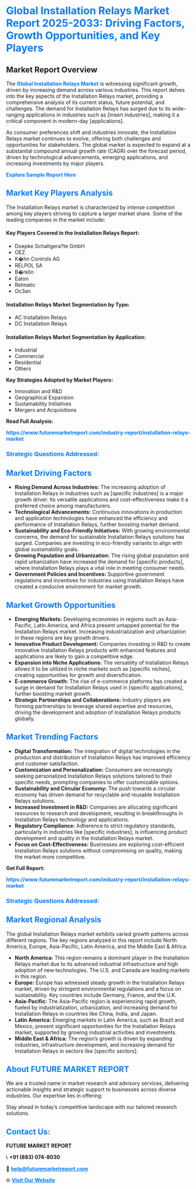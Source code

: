 <h1 style="color: #007BFF;">Global Installation Relays Market Report 2025-2033: Driving Factors, Growth Opportunities, and Key Players</h1>

<section id="overview">
<h2>Market Report Overview</h2>
<p>The <a href="https://www.futuremarketreport.com/industry-report/installation-relays-market" style="color: #007BFF; text-decoration: none;"><strong>Global Installation Relays Market</strong></a> is witnessing significant growth, driven by increasing demand across various industries. This report delves into the key aspects of the Installation Relays market, providing a comprehensive analysis of its current status, future potential, and challenges. The demand for Installation Relays has surged due to its wide-ranging applications in industries such as [insert industries], making it a critical component in modern-day [applications].</p>
<p>As consumer preferences shift and industries innovate, the Installation Relays market continues to evolve, offering both challenges and opportunities for stakeholders. The global market is expected to expand at a substantial compound annual growth rate (CAGR) over the forecast period, driven by technological advancements, emerging applications, and increasing investments by major players.</p>
</section>

<section id="overview">
<p><a href="https://www.futuremarketreport.com/request-sample/reportId=55343" style="color: #007BFF; text-decoration: none;"><strong>Explore Sample Report Here</strong></a></p>
</section>

<section id="key-players">
<h2 style="color: #007BFF;">Market Key Players Analysis</h2>
<p>The Installation Relays market is characterized by intense competition among key players striving to capture a larger market share. Some of the leading companies in the market include:</p>
<h4>Key Players Covered in the Installation Relays Report:</h4>
<ul><li>Doepke Schaltgera?te GmbH</li><li>OEZ</li><li>K�hn Controls AG</li><li>RELPOL SA</li><li>B�rklin</li><li>Eaton</li><li>Relmatic</li><li>Oc3an</li></ul>
<h4>Installation Relays Market Segmentation by Type:</h4>
<ul><li>AC Installation Relays</li><li>DC Installation Relays</li></ul>

<h4>Installation Relays Market Segmentation by Application:</h4>
<ul><li>Industrial</li><li>Commercial</li><li>Residential</li><li>Others</li></ul>
<p><strong>Key Strategies Adopted by Market Players:</strong></p>
<ul>
<li>Innovation and R&D</li>
<li>Geographical Expansion</li>
<li>Sustainability Initiatives</li>
<li>Mergers and Acquisitions</li>
</ul>
</section>

<section>
<p><strong>Read Full Analysis: </strong></p><a href="https://www.futuremarketreport.com/industry-report/installation-relays-market" style="color: #007BFF; text-decoration: none;"><strong>https://www.futuremarketreport.com/industry-report/installation-relays-market</strong></a>
<h3 style="color: #007BFF;">Strategic Questions Addressed:</h3>
</section>

<section id="driving-factors">
<h2 style="color: #007BFF;">Market Driving Factors</h2>
<ul>
<li><strong>Rising Demand Across Industries:</strong> The increasing adoption of Installation Relays in industries such as [specific industries] is a major growth driver. Its versatile applications and cost-effectiveness make it a preferred choice among manufacturers.</li>
<li><strong>Technological Advancements:</strong> Continuous innovations in production and application technologies have enhanced the efficiency and performance of Installation Relays, further boosting market demand.</li>
<li><strong>Sustainability and Eco-Friendly Initiatives:</strong> With growing environmental concerns, the demand for sustainable Installation Relays solutions has surged. Companies are investing in eco-friendly variants to align with global sustainability goals.</li>
<li><strong>Growing Population and Urbanization:</strong> The rising global population and rapid urbanization have increased the demand for [specific products], where Installation Relays plays a vital role in meeting consumer needs.</li>
<li><strong>Government Policies and Incentives:</strong> Supportive government regulations and incentives for industries using Installation Relays have created a conducive environment for market growth.</li>
</ul>
</section>

<section id="growth-opportunities">
<h2 style="color: #007BFF;">Market Growth Opportunities</h2>
<ul>
<li><strong>Emerging Markets:</strong> Developing economies in regions such as Asia-Pacific, Latin America, and Africa present untapped potential for the Installation Relays market. Increasing industrialization and urbanization in these regions are key growth drivers.</li>
<li><strong>Innovative Product Development:</strong> Companies investing in R&D to create innovative Installation Relays products with enhanced features and applications are likely to gain a competitive edge.</li>
<li><strong>Expansion into Niche Applications:</strong> The versatility of Installation Relays allows it to be utilized in niche markets such as [specific niches], creating opportunities for growth and diversification.</li>
<li><strong>E-commerce Growth:</strong> The rise of e-commerce platforms has created a surge in demand for Installation Relays used in [specific applications], further boosting market growth.</li>
<li><strong>Strategic Partnerships and Collaborations:</strong> Industry players are forming partnerships to leverage shared expertise and resources, driving the development and adoption of Installation Relays products globally.</li>
</ul>
</section>

<section id="trending-factors">
<h2 style="color: #007BFF;">Market Trending Factors</h2>
<ul>
<li><strong>Digital Transformation:</strong> The integration of digital technologies in the production and distribution of Installation Relays has improved efficiency and customer satisfaction.</li>
<li><strong>Customization and Personalization:</strong> Consumers are increasingly seeking personalized Installation Relays solutions tailored to their specific needs, prompting companies to offer customizable options.</li>
<li><strong>Sustainability and Circular Economy:</strong> The push towards a circular economy has driven demand for recyclable and reusable Installation Relays solutions.</li>
<li><strong>Increased Investment in R&D:</strong> Companies are allocating significant resources to research and development, resulting in breakthroughs in Installation Relays technology and applications.</li>
<li><strong>Regulatory Compliance:</strong> Adherence to strict regulatory standards, particularly in industries like [specific industries], is influencing product development and quality in the Installation Relays market.</li>
<li><strong>Focus on Cost-Effectiveness:</strong> Businesses are exploring cost-efficient Installation Relays solutions without compromising on quality, making the market more competitive.</li>
</ul>
</section>

<section>
<p><strong>Get Full Report: </strong></p><a href="https://www.futuremarketreport.com/industry-report/installation-relays-market" style="color: #007BFF; text-decoration: none;"><strong>https://www.futuremarketreport.com/industry-report/installation-relays-market</strong></a>
<h3 style="color: #007BFF;">Strategic Questions Addressed:</h3>
</section>


<section id="regional-analysis">
<h2 style="color: #007BFF;">Market Regional Analysis</h2>
<p>The global Installation Relays market exhibits varied growth patterns across different regions. The key regions analyzed in this report include North America, Europe, Asia-Pacific, Latin America, and the Middle East & Africa:</p>
<ul>
<li><strong>North America:</strong> This region remains a dominant player in the Installation Relays market due to its advanced industrial infrastructure and high adoption of new technologies. The U.S. and Canada are leading markets in this region.</li>
<li><strong>Europe:</strong> Europe has witnessed steady growth in the Installation Relays market, driven by stringent environmental regulations and a focus on sustainability. Key countries include Germany, France, and the U.K.</li>
<li><strong>Asia-Pacific:</strong> The Asia-Pacific region is experiencing rapid growth, fueled by industrialization, urbanization, and increasing demand for Installation Relays in countries like China, India, and Japan.</li>
<li><strong>Latin America:</strong> Emerging markets in Latin America, such as Brazil and Mexico, present significant opportunities for the Installation Relays market, supported by growing industrial activities and investments.</li>
<li><strong>Middle East & Africa:</strong> The region’s growth is driven by expanding industries, infrastructure development, and increasing demand for Installation Relays in sectors like [specific sectors].</li>
</ul>
</section>

<footer>
<h2 style="color: #007BFF;">About FUTURE MARKET REPORT</h2>
<p>We are a trusted name in market research and advisory services, delivering actionable insights and strategic support to businesses across diverse industries. Our expertise lies in offering:</p>

<p>Stay ahead in today’s competitive landscape with our tailored research solutions.</p>

<h2 style="color: #007BFF;">Contact Us:</h2>
<p><strong>FUTURE MARKET REPORT</strong></p>
<p>📞 <strong>+91 (883) 074-8030</strong></p>
<p>📧 <strong><a href="mailto:help@futuremarketreport.com" style="color: #007BFF;">help@futuremarketreport.com</a></strong></p>
<p>🌐 <strong><a href="https://www.futuremarketreport.com/" style="color: #007BFF;">Visit Our Website</a></strong></p>
</footer>